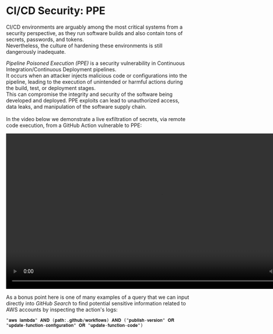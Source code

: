 # CI/CD Security: PPE

CI/CD environments are arguably among the most critical systems from a security perspective, as they run software builds and also contain tons of secrets, passwords, and tokens.  
Nevertheless, the culture of hardening these environments is still dangerously inadequate.  

*Pipeline Poisoned Execution (PPE)* is a security vulnerability in Continuous Integration/Continuous Deployment pipelines.  
It occurs when an attacker injects malicious code or configurations into the pipeline, leading to the execution of unintended or harmful actions during the build, test, or deployment stages.  
This can compromise the integrity and security of the software being developed and deployed. PPE exploits can lead to unauthorized access, data leaks, and manipulation of the software supply chain.  
<br/>
In the video below we demonstrate a live exfiltration of secrets, via remote code execution, from a GitHub Action vulnerable to PPE:  

<video width="850" controls>
  <source src="media/ppe.mp4" type="video/mp4">
</video>  

<br/>

As a bonus point here is one of many examples of a query that we can input directly into *GitHub Search* to find potential sensitive information related to AWS accounts by inspecting the action's logs:  

```console
"𝐚𝐰𝐬 𝐥𝐚𝐦𝐛𝐝𝐚" 𝐀𝐍𝐃 (𝐩𝐚𝐭𝐡:.𝐠𝐢𝐭𝐡𝐮𝐛/𝐰𝐨𝐫𝐤𝐟𝐥𝐨𝐰𝐬) 𝐀𝐍𝐃 ("𝐩𝐮𝐛𝐥𝐢𝐬𝐡-𝐯𝐞𝐫𝐬𝐢𝐨𝐧" 𝐎𝐑 "𝐮𝐩𝐝𝐚𝐭𝐞-𝐟𝐮𝐧𝐜𝐭𝐢𝐨𝐧-𝐜𝐨𝐧𝐟𝐢𝐠𝐮𝐫𝐚𝐭𝐢𝐨𝐧" 𝐎𝐑 "𝐮𝐩𝐝𝐚𝐭𝐞-𝐟𝐮𝐧𝐜𝐭𝐢𝐨𝐧-𝐜𝐨𝐝𝐞")
```  
